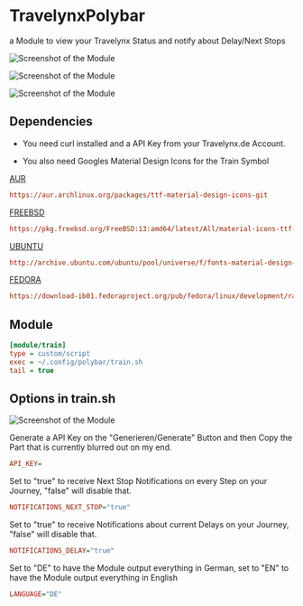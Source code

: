# TravelynxPolybar
a Module to view your Travelynx Status and notify about Delay/Next Stops


![Screenshot of the Module](https://github.com/thisjade/TravelynxPolybar/blob/a23dded24a06bc404cd4cc1612f4d148e369ce99/checked_in.png "Screenshot")


![Screenshot of the Module](https://github.com/thisjade/TravelynxPolybar/blob/a23dded24a06bc404cd4cc1612f4d148e369ce99/not_checked_in.png "Screenshot")


![Screenshot of the Module](https://github.com/thisjade/TravelynxPolybar/blob/a23dded24a06bc404cd4cc1612f4d148e369ce99/delay_notification.png "Screenshot")


## Dependencies

* You need curl installed and a API Key from your Travelynx.de Account.

* You also need Googles Material Design Icons for the Train Symbol

[AUR](https://aur.archlinux.org/packages/ttf-material-design-icons-git)
```ini
https://aur.archlinux.org/packages/ttf-material-design-icons-git
```

[FREEBSD](https://pkg.freebsd.org/FreeBSD:13:amd64/latest/All/material-icons-ttf-5.0.1.pkg)
```ini
https://pkg.freebsd.org/FreeBSD:13:amd64/latest/All/material-icons-ttf-5.0.1.pkg
```

[UBUNTU](http://archive.ubuntu.com/ubuntu/pool/universe/f/fonts-material-design-icons-iconfont/fonts-material-design-icons-iconfont_5.0.1-2_all.deb)
```ini
http://archive.ubuntu.com/ubuntu/pool/universe/f/fonts-material-design-icons-iconfont/fonts-material-design-icons-iconfont_5.0.1-2_all.deb
```

[FEDORA](https://download-ib01.fedoraproject.org/pub/fedora/linux/development/rawhide/Everything/x86_64/os/Packages/m/material-icons-fonts-4.0.0-6.fc36.noarch.rpm)
```ini
https://download-ib01.fedoraproject.org/pub/fedora/linux/development/rawhide/Everything/x86_64/os/Packages/m/material-icons-fonts-4.0.0-6.fc36.noarch.rpm
```  
  

## Module

```ini
[module/train]
type = custom/script
exec = ~/.config/polybar/train.sh
tail = true
```

## Options in train.sh

![Screenshot of the Module](https://github.com/thisjade/TravelynxPolybar/blob/8d8d950e8b6b1cdb807aebd3549ccb4b88596d8d/travelynx_needed_things.png "Screenshot")

Generate a API Key on the "Generieren/Generate" Button and then Copy the Part that is currently blurred out on my end.

```ini
API_KEY=
```
Set to "true" to receive Next Stop Notifications on every Step on your Journey, "false" will disable that.

```ini
NOTIFICATIONS_NEXT_STOP="true"
```

Set to "true" to receive Notifications about current Delays on your Journey, "false" will disable that.

```ini
NOTIFICATIONS_DELAY="true"
```

Set to "DE" to have the Module output everything in German, set to "EN" to have the Module output everything in English

```ini
LANGUAGE="DE"
```
